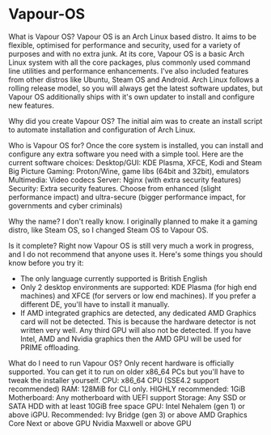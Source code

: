 # Vapour-OS
What is Vapour OS?
Vapour OS is an Arch Linux based distro. It aims to be flexible, optimised for performance and security, used for a variety of purposes and with no extra junk. At its core, Vapour OS is a basic Arch Linux system with all the core packages, plus commonly used command line utilities and performance enhancements. I've also included features from other distros like Ubuntu, Steam OS and Android. Arch Linux follows a rolling release model, so you will always get the latest software updates, but Vapour OS additionally ships with it's own updater to install and configure new features.

Why did you create Vapour OS?
The initial aim was to create an install script to automate installation and configuration of Arch Linux. 

Who is Vapour OS for?
Once the core system is installed, you can install and configure any extra software you need with a simple tool. Here are the current software choices:
Desktop/GUI: KDE Plasma, XFCE, Kodi and Steam Big Picture
Gaming: Proton/Wine, game libs (64bit and 32bit), emulators
Multimedia: Video codecs
Server: Nginx (with extra security features)
Security: Extra security features. Choose from enhanced (slight performance impact) and ultra-secure (bigger performance impact, for governments and cyber criminals)

Why the name?
I don't really know. I originally planned to make it a gaming distro, like Steam OS, so I changed Steam OS to Vapour OS.

Is it complete?
Right now Vapour OS is still very much a work in progress, and I do not recommend that anyone uses it. Here's some things you should know before you try it:
 - The only language currently supported is British English
 - Only 2 desktop environments are supported: KDE Plasma (for high end machines) and XFCE (for servers or low end machines). If you prefer a different DE, you'll have to install it manually.
 - If AMD integrated graphics are detected, any dedicated AMD Graphics card will not be detected. This is because the hardware detector is not written very well. Any third GPU will also not be detected. If you have Intel, AMD and Nvidia graphics then the AMD GPU will be used for PRIME offloading.

What do I need to run Vapour OS?
Only recent hardware is officially supported. You can get it to run on older x86_64 PCs but you'll have to tweak the installer yourself.
CPU: x86_64 CPU (SSE4.2 support recommended)
RAM: 128MiB for CLI only. HIGHLY recommended: 1GiB
Motherboard: Any motherboard with UEFI support
Storage: Any SSD or SATA HDD with at least 10GiB free space
GPU: Intel Nehalem (gen 1) or above iGPU. Recommended: Ivy Bridge (gen 3) or above
     AMD Graphics Core Next or above GPU
     Nvidia Maxwell or above GPU
